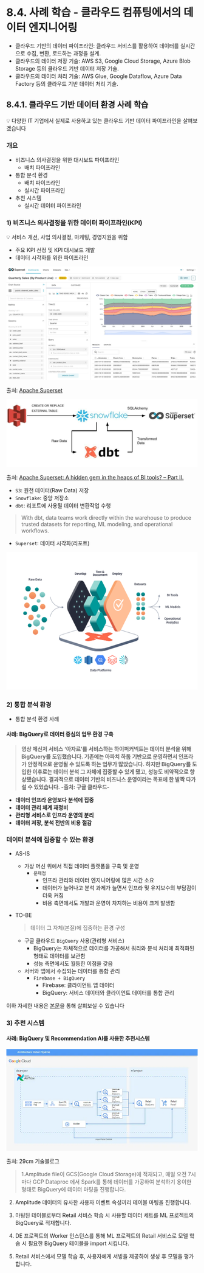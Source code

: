 # 8.4. **사례 학습 - 클라우드 컴퓨팅에서의 데이터 엔지니어링**
- 클라우드 기반의 데이터 파이프라인: 클라우드 서비스를 활용하여 데이터를 실시간으로 수집, 변환, 로드하는 과정을 설계.
- 클라우드의 데이터 저장 기술: AWS S3, Google Cloud Storage, Azure Blob Storage 등의 클라우드 기반 데이터 저장 기술.
- 클라우드의 데이터 처리 기술: AWS Glue, Google Dataflow, Azure Data Factory 등의 클라우드 기반 데이터 처리 기술.


## 8.4.1. 클라우드 기반 데이터 환경 사례 학습
<aside>
💡 다양한 IT 기업에서 실제로 사용하고 있는 클라우드 기반 데이터 파이프라인을 살펴보겠습니다

</aside>

### 개요

- 비즈니스 의사결정을 위한 대시보드 파이프라인
    - 배치 파이프라인
- 통합 분석 환경
    - 배치 파이프라인
    - 실시간 파이프라인
- 추천 시스템
    - 실시간 데이터 파이프라인


### 1)  비즈니스 의사결정을 위한 데이터 파이프라인(KPI)

<aside>
💡 서비스 개선, 사업 의사결정, 마케팅, 경영지원을 위함
</aside>

- 주요 KPI 선정 및 KPI 대시보드 개발
- 데이터 시각화를 위한 파이프라인

![apache_superset](./images/9.3.1_example_apache_superset.png)

출처: [Apache Superset](https://superset.apache.org/)

![example elt pipeline](./images/9.3.1_example_elt_pipeline_with_dbt.png)

출처: [Apache Superset: A hidden gem in the heaps of BI tools? – Part II.](https://blog.hiflylabs.hu/en/2021/07/13/superset2/)

- `S3`: 원천 데이터(Raw Data) 저장
- `Snowflake`: 중앙 저장소
- `dbt`:  리포트에 사용될 데이터 변환작업 수행

> With dbt, data teams work directly within the warehouse to produce trusted datasets for reporting, ML modeling, and operational workflows.
> 
- `Superset`: 데이터 시각화(리포트)

![dbt diagram](./images/9.3.1_architecture_dbt.png)

### 2) 통합 분석 환경
- 통합 분석 환경 사례

#### 사례: **BigQuery로 데이터 중심의 업무 환경 구축**

> **영상 메신저 서비스 ‘아자르’를 서비스하는 하이퍼커넥트는 데이터 분석을 위해 BigQuery를 도입했습니다. 기존에는 아파치 하둡 기반으로 운영하면서 인프라가 안정적으로 운영될 수 있도록 하는 업무가 많았습니다. 하지만 BigQuery를 도입한 이후로는 데이터 분석 그 자체에 집중할 수 있게 됐고, 성능도 비약적으로 향상됐습니다. 결과적으로 데이터 기반의 비즈니스 운영이라는 목표에 한 발짝 다가설 수 있었습니다. -출처: 구글 클라우드-**
> 
- **데이터 인프라 운영보다 분석에 집중**
- **데이터 관리 체계 재정비**
- **관리형 서비스로 인프라 운영의 분리**
- **데이터 저장, 분석 전반의 비용 절감**

### 데이터 분석에 집중할 수 있는 환경

- AS-IS
    - 가상 머신 위에서 직접 데이터 플랫폼을 구축 및 운영
        - `문제점`
            - 인프라 관리와 데이터 엔지니어링에 많은 시간 소요
            - 데이터가 늘어나고 분석 과제가 늘면서 인프라 및 유지보수의 부담감이 더욱 커짐
            - 비용 측면에서도 개발과 운영이 차지하는 비용이 크게 발생함
- TO-BE
    
    > 데이터 그 자체(본질)에 집중하는 환경 구성
    > 
    - 구글 클라우드 `BigQuery` 사용(관리형 서비스)
        - BigQuery는 자체적으로 데이터를 가공해서 쿼리와 분석 처리에 최적화된 형태로 데이터를 보관함
        - 성능 측면에서도 월등한 이점을 갖음
    - 서버와 앱에서 수집되는 데이터를 통합 관리
        - `Firebase + BigQuery`
            - Firebase: 클라이언트 앱 데이터
            - BigQuery:  서비스 데이터와 클라이언트 데이터를 통합 관리

이하 자세한 내용은 [본문](https://cloud.google.com/customers/hyperconnect/?hl=ko)을 통해 살펴보실 수 있습니다

### 3) 추천 시스템

#### 사례: **BigQuery 및 Recommendation AI를 사용한 추천시스템**

![gcp recommendation system architecture](./images/9.3.3_gcp_recommend_pipeline.png)

출처: 29cm 기술블로그

> 1.Amplitude file이 GCS(Google Cloud Storage)에 적재되고, 매일 오전 7시마다 GCP Dataproc 에서 Spark를 통해 데이터를 가공하여 분석하기 용이한 형태로 BigQuery에 데이터 마팅을 진행합니다.

2. Amplitude 데이터의 유사한 사용자 이벤트 속성끼리 테이블 마팅을 진행합니다.

3. 마팅된 테이블로부터 Retail 서비스 학습 시 사용할 데이터 세트를 ML 프로젝트의 BigQuery로 적재합니다.

4. DE 프로젝트의 Worker 인스턴스를 통해 ML 프로젝트의 Retail 서비스로 모델 학습 시 필요한 BigQuery 테이블을 import 시킵니다.

5. Retail 서비스에서 모델 학습 후, 사용자에게 서빙을 제공하여 생성 후 모델을 평가합니다.